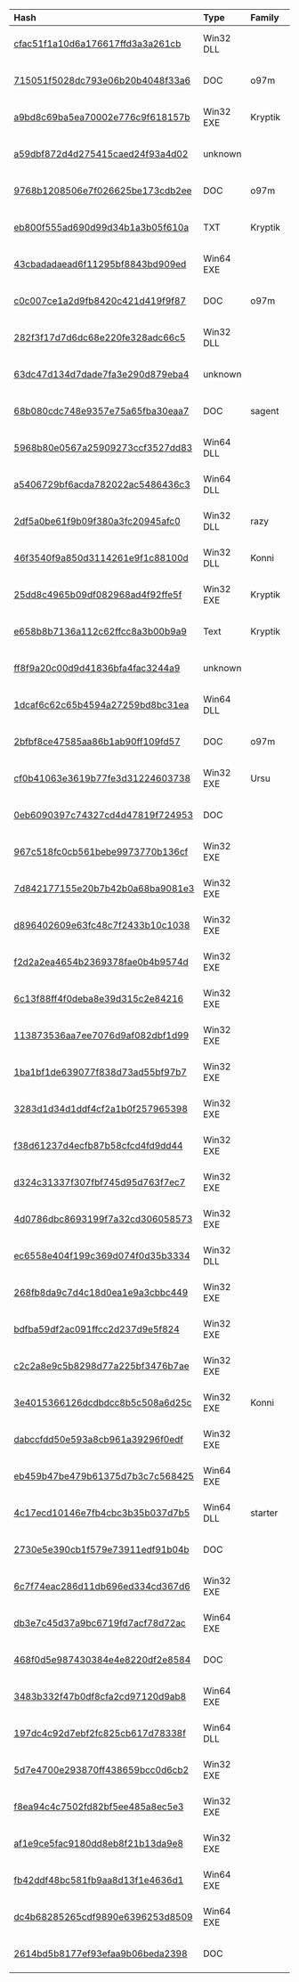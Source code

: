 |Hash|Type|Family|First_Seen|Name|
|:--|:--|:--|:--|:--|
|[cfac51f1a10d6a176617ffd3a3a261cb](https://www.virustotal.com/gui/file/cfac51f1a10d6a176617ffd3a3a261cb)|Win32 DLL||2019-05-24 13:23:19|Hancom Update|
|[715051f5028dc793e06b20b4048f33a6](https://www.virustotal.com/gui/file/715051f5028dc793e06b20b4048f33a6)|DOC|o97m|2019-05-24 10:14:44|Huobi Research Weekly (Vol.62) 2019.05.13-2019.05.19.doc|
|[a9bd8c69ba5ea70002e776c9f618157b](https://www.virustotal.com/gui/file/a9bd8c69ba5ea70002e776c9f618157b)|Win32 EXE|Kryptik|2019-05-15 10:13:32|dttcodexgigas.4b9c223824ce5d08508ec1be43d57509b313b654|
|[a59dbf872d4d275415caed24f93a4d02](https://www.virustotal.com/gui/file/a59dbf872d4d275415caed24f93a4d02)|unknown||2019-05-15 07:53:56|payload_1.exe|
|[9768b1208506e7f026625be173cdb2ee](https://www.virustotal.com/gui/file/9768b1208506e7f026625be173cdb2ee)|DOC|o97m|2019-05-15 07:18:17|%TEMP%\20190513-8.doc|
|[eb800f555ad690d99d34b1a3b05f610a](https://www.virustotal.com/gui/file/eb800f555ad690d99d34b1a3b05f610a)|TXT|Kryptik|2019-05-15 07:18:17|%TEMP%\3.txt|
|[43cbadadaead6f11295bf8843bd909ed](https://www.virustotal.com/gui/file/43cbadadaead6f11295bf8843bd909ed)|Win64 EXE||2019-05-15 07:18:17|%TEMP%\sp.exe|
|[c0c007ce1a2d9fb8420c421d419f9f87](https://www.virustotal.com/gui/file/c0c007ce1a2d9fb8420c421d419f9f87)|DOC|o97m|2019-05-15 05:22:20|20190513_8.doc|
|[282f3f17d7d6dc68e220fe328adc66c5](https://www.virustotal.com/gui/file/282f3f17d7d6dc68e220fe328adc66c5)|Win32 DLL||2019-04-04 07:42:49|udpconn.dll|
|[63dc47d134d7dade7fa3e290d879eba4](https://www.virustotal.com/gui/file/63dc47d134d7dade7fa3e290d879eba4)|unknown||2019-01-24 05:53:57|dttcodexgigas.8f4cdf5aca03a075801766112f88b1154f3de186|
|[68b080cdc748e9357e75a65fba30eaa7](https://www.virustotal.com/gui/file/68b080cdc748e9357e75a65fba30eaa7)|DOC|sagent|2019-01-23 12:57:34|8da5b75b6380a41eee3a399c43dfe0d99eeefaa1fd21027a07b1ecaa4cd96fdd.bin|
|[5968b80e0567a25909273ccf3527dd83](https://www.virustotal.com/gui/file/5968b80e0567a25909273ccf3527dd83)|Win64 DLL||2019-01-22 16:15:49|compwjd.dll|
|[a5406729bf6acda782022ac5486436c3](https://www.virustotal.com/gui/file/a5406729bf6acda782022ac5486436c3)|Win64 DLL||2019-01-22 16:15:21|compvgk.dll|
|[2df5a0be61f9b09f380a3fc20945afc0](https://www.virustotal.com/gui/file/2df5a0be61f9b09f380a3fc20945afc0)|Win32 DLL|razy|2019-01-22 16:14:36|compwjd.dll|
|[46f3540f9a850d3114261e9f1c88100d](https://www.virustotal.com/gui/file/46f3540f9a850d3114261e9f1c88100d)|Win32 DLL|Konni|2019-01-22 16:13:52|compvgk.dll|
|[25dd8c4965b09df082968ad4f92ffe5f](https://www.virustotal.com/gui/file/25dd8c4965b09df082968ad4f92ffe5f)|Win32 EXE|Kryptik|2018-12-13 17:51:34|25dd8c4965b09df082968ad4f92ffe5f.virus|
|[e658b8b7136a112c62ffcc8a3b00b9a9](https://www.virustotal.com/gui/file/e658b8b7136a112c62ffcc8a3b00b9a9)|Text|Kryptik|2018-12-05 01:10:25|2.txt|
|[ff8f9a20c00d9d41836bfa4fac3244a9](https://www.virustotal.com/gui/file/ff8f9a20c00d9d41836bfa4fac3244a9)|unknown||2018-12-03 04:49:01|dttcodexgigas.9ee53e3f4273508b2d3fcdbc8b192037d8bb55c0|
|[1dcaf6c62c65b4594a27259bd8bc31ea](https://www.virustotal.com/gui/file/1dcaf6c62c65b4594a27259bd8bc31ea)|Win64 DLL||2018-12-03 01:54:30|udpconn.dll|
|[2bfbf8ce47585aa86b1ab90ff109fd57](https://www.virustotal.com/gui/file/2bfbf8ce47585aa86b1ab90ff109fd57)|DOC|o97m|2018-12-03 01:42:25|0_2bfbf8ce47585aa86b1ab90ff109fd57|
|[cf0b41063e3619b77fe3d31224603738](https://www.virustotal.com/gui/file/cf0b41063e3619b77fe3d31224603738)|Win32 EXE|Ursu|2018-11-27 21:15:29|CLI.exe|
|[0eb6090397c74327cd4d47819f724953](https://www.virustotal.com/gui/file/0eb6090397c74327cd4d47819f724953)|DOC||2018-11-10 03:04:21|요청주신 정책 관련 자료.doc|
|[967c518fc0cb561bebe9973770b136cf](https://www.virustotal.com/gui/file/967c518fc0cb561bebe9973770b136cf)|Win32 EXE||2018-10-12 03:02:59|9fa69bdc731015aa7bdd86cd311443e6f829fa27a9ba0adcd49fa773fb5e7fa9.bin|
|[7d842177155e20b7b42b0a68ba9081e3](https://www.virustotal.com/gui/file/7d842177155e20b7b42b0a68ba9081e3)|Win32 EXE||2018-09-26 12:20:38|e527ade24beacb2ef940210ba9acb21073e2b0dadcd92f1b8f6acd72b523c828.bin|
|[d896402609e63fc48c7f2433b10c1038](https://www.virustotal.com/gui/file/d896402609e63fc48c7f2433b10c1038)|Win32 EXE||2018-09-21 03:51:45|ba78f0a6ce53682942e97b5ad7ec76a2383468a8b6cd5771209812b6410f10cb.bin|
|[f2d2a2ea4654b2369378fae0b4b9574d](https://www.virustotal.com/gui/file/f2d2a2ea4654b2369378fae0b4b9574d)|Win32 EXE||2018-09-21 03:49:54|dca9bd1c2d068fc9c84a754e4dcf703629fbe2aa33a089cb50a7e33e073f5cea.bin|
|[6c13f88ff4f0deba8e39d315c2e84216](https://www.virustotal.com/gui/file/6c13f88ff4f0deba8e39d315c2e84216)|Win32 EXE||2018-09-21 03:49:33| |
|[113873536aa7ee7076d9af082dbf1d99](https://www.virustotal.com/gui/file/113873536aa7ee7076d9af082dbf1d99)|Win32 EXE||2018-09-21 03:48:25| |
|[1ba1bf1de639077f838d73ad55bf97b7](https://www.virustotal.com/gui/file/1ba1bf1de639077f838d73ad55bf97b7)|Win32 EXE||2018-09-21 03:22:02| |
|[3283d1d34d1ddf4cf2a1b0f257965398](https://www.virustotal.com/gui/file/3283d1d34d1ddf4cf2a1b0f257965398)|Win32 EXE||2018-09-20 04:59:39|3283d1d34d1ddf4cf2a1b0f257965398.virus|
|[f38d61237d4ecfb87b58cfcd4fd9dd44](https://www.virustotal.com/gui/file/f38d61237d4ecfb87b58cfcd4fd9dd44)|Win32 EXE||2018-09-20 04:55:03|f38d61237d4ecfb87b58cfcd4fd9dd44.virus|
|[d324c31337f307fbf745d95d763f7ec7](https://www.virustotal.com/gui/file/d324c31337f307fbf745d95d763f7ec7)|Win32 EXE||2018-09-20 04:46:17|d324c31337f307fbf745d95d763f7ec7.virus|
|[4d0786dbc8693199f7a32cd306058573](https://www.virustotal.com/gui/file/4d0786dbc8693199f7a32cd306058573)|Win32 EXE||2018-09-20 04:40:51|4D0786DBC8693199F7A32CD306058573.EXE|
|[ec6558e404f199c369d074f0d35b3334](https://www.virustotal.com/gui/file/ec6558e404f199c369d074f0d35b3334)|Win32 DLL||2018-09-19 18:31:43|.|
|[268fb8da9c7d4c18d0ea1e9a3cbbc449](https://www.virustotal.com/gui/file/268fb8da9c7d4c18d0ea1e9a3cbbc449)|Win32 EXE||2018-09-16 05:29:26|268fb8da9c7d4c18d0ea1e9a3cbbc449.virus|
|[bdfba59df2ac091ffcc2d237d9e5f824](https://www.virustotal.com/gui/file/bdfba59df2ac091ffcc2d237d9e5f824)|Win32 EXE||2018-09-16 01:11:04| |
|[c2c2a8e9c5b8298d77a225bf3476b7ae](https://www.virustotal.com/gui/file/c2c2a8e9c5b8298d77a225bf3476b7ae)|Win32 EXE||2018-09-15 09:09:02|c2c2a8e9c5b8298d77a225bf3476b7ae.virus|
|[3e4015366126dcdbdcc8b5c508a6d25c](https://www.virustotal.com/gui/file/3e4015366126dcdbdcc8b5c508a6d25c)|Win32 EXE|Konni|2018-09-13 04:46:40| |
|[dabccfdd50e593a8cb961a39296f0edf](https://www.virustotal.com/gui/file/dabccfdd50e593a8cb961a39296f0edf)|Win32 EXE||2018-09-07 04:33:57|7d443434c302431734caf1d034c054ad80493c4c703d5aaeafa4a931a496b2ae.bin|
|[eb459b47be479b61375d7b3c7c568425](https://www.virustotal.com/gui/file/eb459b47be479b61375d7b3c7c568425)|Win64 EXE||2018-09-02 04:36:16|eb459b47be479b61375d7b3c7c568425.virus|
|[4c17ecd10146e7fb4cbc3b35b037d7b5](https://www.virustotal.com/gui/file/4c17ecd10146e7fb4cbc3b35b037d7b5)|Win64 DLL|starter|2018-09-01 04:53:03|4c17ecd10146e7fb4cbc3b35b037d7b5.virus|
|[2730e5e390cb1f579e73911edf91b04b](https://www.virustotal.com/gui/file/2730e5e390cb1f579e73911edf91b04b)|DOC||2018-08-30 08:34:31|Pompeo tells China continued North Korea sanctions enforcement needed.doc|
|[6c7f74eac286d11db696ed334cd367d6](https://www.virustotal.com/gui/file/6c7f74eac286d11db696ed334cd367d6)|Win32 EXE||2018-08-18 09:50:00| |
|[db3e7c45d37a9bc6719fd7acf78d72ac](https://www.virustotal.com/gui/file/db3e7c45d37a9bc6719fd7acf78d72ac)|Win64 EXE||2018-08-02 04:06:07| |
|[468f0d5e987430384e4e8220df2e8584](https://www.virustotal.com/gui/file/468f0d5e987430384e4e8220df2e8584)|DOC||2018-08-01 07:53:13|article.doc|
|[3483b332f47b0df8cfa2cd97120d9ab8](https://www.virustotal.com/gui/file/3483b332f47b0df8cfa2cd97120d9ab8)|Win64 EXE||2018-07-22 16:10:08| |
|[197dc4c92d7ebf2fc825cb617d78338f](https://www.virustotal.com/gui/file/197dc4c92d7ebf2fc825cb617d78338f)|Win64 DLL||2018-06-21 23:53:55|2f84398d72a1c247a1c1674627c4c3cc.tmp|
|[5d7e4700e293870ff438659bcc0d6cb2](https://www.virustotal.com/gui/file/5d7e4700e293870ff438659bcc0d6cb2)|Win32 EXE||2018-06-19 01:17:31|document|
|[f8ea94c4c7502fd82bf5ee485a8ec5e3](https://www.virustotal.com/gui/file/f8ea94c4c7502fd82bf5ee485a8ec5e3)|Win32 EXE||2018-06-11 16:24:29|document|
|[af1e9ce5fac9180dd8eb8f21b13da9e8](https://www.virustotal.com/gui/file/af1e9ce5fac9180dd8eb8f21b13da9e8)|Win32 EXE||2018-06-11 16:16:49|document|
|[fb42ddf48bc581fb9aa8d13f1e4636d1](https://www.virustotal.com/gui/file/fb42ddf48bc581fb9aa8d13f1e4636d1)|Win64 EXE||2018-05-31 16:45:34|8b6b4a0e0945c6daf3ebc8870e3bd37e54751f95162232d85dc0a0cc8bead9aa.bin|
|[dc4b68285265cdf9890e6396253d8509](https://www.virustotal.com/gui/file/dc4b68285265cdf9890e6396253d8509)|Win64 EXE||2018-05-31 16:37:13| |
|[2614bd5b8177ef93efaa9b06beda2398](https://www.virustotal.com/gui/file/2614bd5b8177ef93efaa9b06beda2398)|DOC||2018-04-14 09:15:09|_확인 자료.doc|
